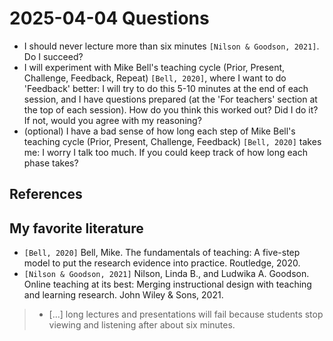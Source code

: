 # 2025-04-04 Questions

- I should never lecture more than six minutes `[Nilson & Goodson, 2021]`.
  Do I succeed?
- I will experiment with Mike Bell's teaching cycle
  (Prior, Present, Challenge, Feedback, Repeat) `[Bell, 2020]`,
  where I want to do 'Feedback' better: I will try to do this
  5-10 minutes at the end of each session, and I have questions
  prepared (at the 'For teachers' section at the top of each session).
  How do you think this worked out? Did I do it? If not, would you
  agree with my reasoning?
- (optional) I have a bad sense of how long each step of
  Mike Bell's teaching cycle (Prior, Present, Challenge, Feedback)
  `[Bell, 2020]`
  takes me: I worry I talk too much.
  If you could keep track of how long each phase takes?

## References

## My favorite literature

- `[Bell, 2020]` Bell, Mike. The fundamentals of teaching:
  A five-step model to put the research evidence into practice. Routledge, 2020.
- `[Nilson & Goodson, 2021]` Nilson, Linda B., and Ludwika A. Goodson.
  Online teaching at its best: Merging instructional design with teaching
  and learning research. John Wiley & Sons, 2021.

> - [...] long lectures and presentations will fail because students stop
>   viewing and listening after about six minutes.
